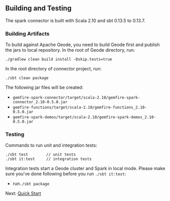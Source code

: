 ## Building and Testing

The spark connector is built with Scala 2.10 and sbt 0.13.5 to 0.13.7.

### Building Artifacts

To build against Apache Geode, you need to build Geode first and publish the jars
to local repository. In the root of Geode directory, run:

```
./gradlew clean build install -Dskip.tests=true
```

In the root directory of connector project, run:
```
./sbt clean package
```

The following jar files will be created:
 - `gemfire-spark-connector/target/scala-2.10/gemfire-spark-connector_2.10-0.5.0.jar`
 - `gemfire-functions/target/scala-2.10/gemfire-functions_2.10-0.5.0.jar`
 - `gemfire-spark-demos/target/scala-2.10/gemfire-spark-demos_2.10-0.5.0.jar `

### Testing
Commands to run unit and integration tests:
```
./sbt test        // unit tests
./sbt it:test     // integration tests  
```

Integration tests start a Geode cluster and Spark in local mode.
Please make sure you've done following before you run `./sbt it:test`:
 - run`./sbt package`

Next: [Quick Start](2_quick.md)

